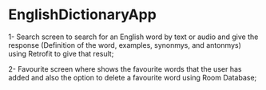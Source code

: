 # EnglishDictionaryApp

1- Search screen to search for an English word by text or audio and give the response (Definition of the word, examples, synonmys, and antonmys) using Retrofit to give that result;

2- Favourite screen where shows the favourite words that the user has added and also the option to delete a favourite word using Room Database;
